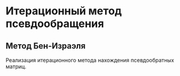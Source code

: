 # Итерационный метод псевдообращения
## Метод Бен-Израэля

Реализация итерационного метода нахождения псевдообратных матриц.
